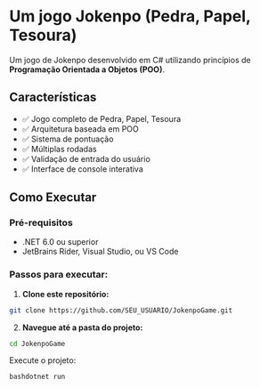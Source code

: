 ﻿# Um jogo Jokenpo (Pedra, Papel, Tesoura)

Um jogo de Jokenpo desenvolvido em C# utilizando princípios de **Programação Orientada a Objetos (POO)**.

## Características

- ✅ Jogo completo de Pedra, Papel, Tesoura
- ✅ Arquitetura baseada em POO
- ✅ Sistema de pontuação
- ✅ Múltiplas rodadas
- ✅ Validação de entrada do usuário
- ✅ Interface de console interativa

## Como Executar

### Pré-requisitos
- .NET 6.0 ou superior
- JetBrains Rider, Visual Studio, ou VS Code

### Passos para executar:

1. **Clone este repositório:**
```bash
git clone https://github.com/SEU_USUARIO/JokenpoGame.git
```
2. **Navegue até a pasta do projeto:**
```bash
cd JokenpoGame
```
Execute o projeto:
```bash
bashdotnet run
```
